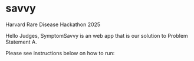 # savvy
Harvard Rare Disease Hackathon 2025


Hello Judges,
SymptomSavvy is an web app that is our solution to Problem Statement A.

Please see instructions below on how to run:




